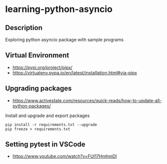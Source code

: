 # learning-python-asyncio
## Description 
Exploring python asyncio package with sample programs

## Virtual Environment
 - https://pypi.org/project/pipx/
 - https://virtualenv.pypa.io/en/latest/installation.html#via-pipx

## Upgrading packages
 - https://www.activestate.com/resources/quick-reads/how-to-update-all-python-packages/

Install and upgrade and export packages

    pip install -r requirements.txt --upgrade
    pip freeze > requirements.txt

## Setting pytest in VSCode
 - https://www.youtube.com/watch?v=FUl17HmhmDI